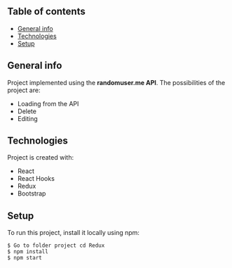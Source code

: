 ## Table of contents
* [General info](#general-info)
* [Technologies](#technologies)
* [Setup](#setup)

## General info
Project implemented using the **randomuser.me API**. The possibilities of the project are:
* Loading from the API
* Delete
* Editing

## Technologies
Project is created with:
* React
* React Hooks
* Redux
* Bootstrap

## Setup
To run this project, install it locally using npm:

```
$ Go to folder project cd Redux
$ npm install
$ npm start
```